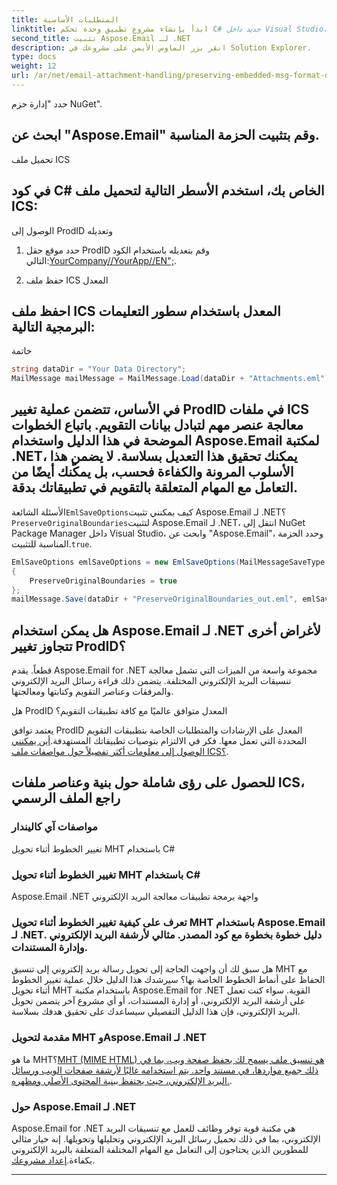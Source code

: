 ```yaml
---
title: المتطلبات الأساسية
linktitle: ابدأ بإنشاء مشروع تطبيق وحدة تحكم C# جديد داخل Visual Studio.
second_title: تثبيت Aspose.Email لـ .NET
description: انقر بزر الماوس الأيمن على مشروعك في Solution Explorer.
type: docs
weight: 12
url: /ar/net/email-attachment-handling/preserving-embedded-msg-format-during-load-with-csharp/
---
```


حدد "إدارة حزم NuGet".

## ابحث عن "Aspose.Email" وقم بتثبيت الحزمة المناسبة.

تحميل ملف ICS

## في كود C# الخاص بك، استخدم الأسطر التالية لتحميل ملف ICS:

الوصول إلى ProdID وتعديله

1. حدد موقع حقل ProdID وقم بتعديله باستخدام الكود التالي:[YourCompany//YourApp//EN";](https://releases.aspose.com/email/net/).

2. حفظ ملف ICS المعدل

## احفظ ملف ICS المعدل باستخدام سطور التعليمات البرمجية التالية:

خاتمة

```csharp
string dataDir = "Your Data Directory";
MailMessage mailMessage = MailMessage.Load(dataDir + "Attachments.eml");
```

## في الأساس، تتضمن عملية تغيير ProdID في ملفات ICS معالجة عنصر مهم لتبادل بيانات التقويم. باتباع الخطوات الموضحة في هذا الدليل واستخدام Aspose.Email لمكتبة .NET، يمكنك تحقيق هذا التعديل بسلاسة. لا يضمن هذا الأسلوب المرونة والكفاءة فحسب، بل يمكّنك أيضًا من التعامل مع المهام المتعلقة بالتقويم في تطبيقاتك بدقة.

الأسئلة الشائعة`EmlSaveOptions`كيف يمكنني تثبيت Aspose.Email لـ .NET؟`PreserveOriginalBoundaries`لتثبيت Aspose.Email لـ .NET، انتقل إلى NuGet Package Manager داخل Visual Studio، وابحث عن "Aspose.Email"، وحدد الحزمة المناسبة للتثبيت.`true`.

```csharp
EmlSaveOptions emlSaveOptions = new EmlSaveOptions(MailMessageSaveType.EmlFormat)
{
    PreserveOriginalBoundaries = true
};
mailMessage.Save(dataDir + "PreserveOriginalBoundaries_out.eml", emlSaveOptions);
```

## هل يمكن استخدام Aspose.Email لـ .NET لأغراض أخرى تتجاوز تغيير ProdID؟

قطعاً. يقدم Aspose.Email for .NET مجموعة واسعة من الميزات التي تشمل معالجة تنسيقات البريد الإلكتروني المختلفة. يتضمن ذلك قراءة رسائل البريد الإلكتروني والمرفقات وعناصر التقويم وكتابتها ومعالجتها.

هل ProdID المعدل متوافق عالميًا مع كافة تطبيقات التقويم؟

يعتمد توافق ProdID المعدل على الإرشادات والمتطلبات الخاصة بتطبيقات التقويم المحددة التي تعمل معها. فكر في الالتزام بتوصيات تطبيقاتك المستهدفة.[أين يمكنني الوصول إلى معلومات أكثر تفصيلاً حول مواصفات ملف ICS؟](https://reference.aspose.com/email/net/).

##  للحصول على رؤى شاملة حول بنية وعناصر ملفات ICS، راجع الملف الرسمي

### مواصفات آي كاليندار
   
 تغيير الخطوط أثناء تحويل MHT باستخدام C#

###  تغيير الخطوط أثناء تحويل MHT باستخدام C#

 Aspose.Email .NET واجهة برمجة تطبيقات معالجة البريد الإلكتروني

###  تعرف على كيفية تغيير الخطوط أثناء تحويل MHT باستخدام Aspose.Email لـ .NET. دليل خطوة بخطوة مع كود المصدر. مثالي لأرشفة البريد الإلكتروني وإدارة المستندات.

هل سبق لك أن واجهت الحاجة إلى تحويل رسالة بريد إلكتروني إلى تنسيق MHT مع الحفاظ على أنماط الخطوط الخاصة بها؟ سيرشدك هذا الدليل خلال عملية تغيير الخطوط أثناء تحويل MHT باستخدام مكتبة Aspose.Email for .NET القوية. سواء كنت تعمل على أرشفة البريد الإلكتروني، أو إدارة المستندات، أو أي مشروع آخر يتضمن تحويل البريد الإلكتروني، فإن هذا الدليل التفصيلي سيساعدك على تحقيق هدفك بسلاسة.

### مقدمة لتحويل MHT وAspose.Email لـ .NET

ما هو MHT؟[MHT (MIME HTML) هو تنسيق ملف يسمح لك بحفظ صفحة ويب، بما في ذلك جميع مواردها، في مستند واحد. يتم استخدامه غالبًا لأرشفة صفحات الويب ورسائل البريد الإلكتروني، حيث يحتفظ ببنية المحتوى الأصلي ومظهره.](https://reference.aspose.com/email/net/).

### حول Aspose.Email لـ .NET

Aspose.Email for .NET هي مكتبة قوية توفر وظائف للعمل مع تنسيقات البريد الإلكتروني، بما في ذلك تحميل رسائل البريد الإلكتروني وتحليلها وتحويلها. إنه خيار مثالي للمطورين الذين يحتاجون إلى التعامل مع المهام المختلفة المتعلقة بالبريد الإلكتروني بكفاءة.[إعداد مشروعك](https://releases.aspose.com/email/net/).

---